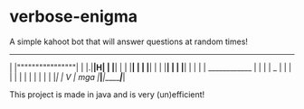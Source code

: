 # verbose-enigma
A simple kahoot bot that will answer questions at random times!



 ____________________
| |""""""""""""""""| |
|.|________________|H|
| |________________| |
| |________________| |
| |________________| |
| |________________| |
| |________________| |
|                    |
|    ____________    |
|   |   |  _     |   |
|   |   | | |    |   |
|   |   | |_|    | V | mga
|___|___|________|___|



This project is made in java and is very (un)efficient!
